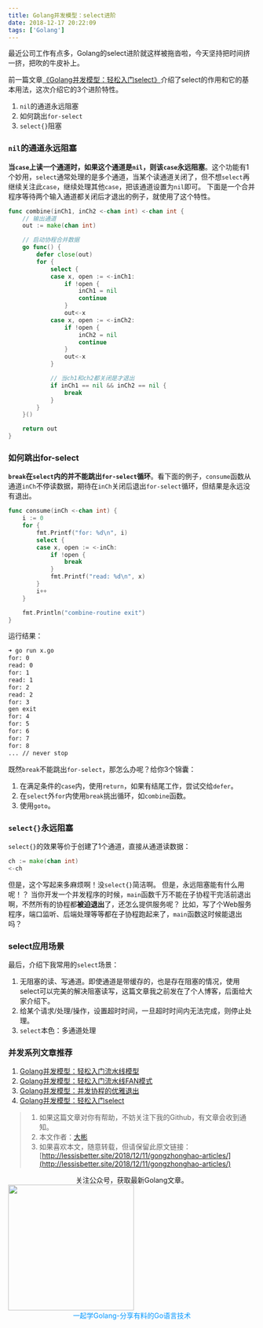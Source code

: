 ```yaml
---
title: Golang并发模型：select进阶
date: 2018-12-17 20:22:09
tags: ['Golang']
---
```


最近公司工作有点多，Golang的select进阶就这样被拖沓啦，今天坚持把时间挤一挤，把吹的牛皮补上。

前一篇文章[《Golang并发模型：轻松入门select》](https://mp.weixin.qq.com/s/ACh-TGlPo72r4e6pbh52vg)介绍了select的作用和它的基本用法，这次介绍它的3个进阶特性。
1. `nil`的通道永远阻塞
1. 如何跳出`for-select`
1. `select{}`阻塞

<!-- more -->

### `nil`的通道永远阻塞
**当`case`上读一个通道时，如果这个通道是`nil`，则该`case`永远阻塞**。这个功能有1个妙用，`select`通常处理的是多个通道，当某个读通道关闭了，但不想`select`再继续关注此`case`，继续处理其他`case`，把该通道设置为`nil`即可。
下面是一个合并程序等待两个输入通道都关闭后才退出的例子，就使用了这个特性。
```go
func combine(inCh1, inCh2 <-chan int) <-chan int {
	// 输出通道
	out := make(chan int)

	// 启动协程合并数据
	go func() {
        defer close(out)
		for {
			select {
			case x, open := <-inCh1:
				if !open {
					inCh1 = nil
					continue
				}
				out<-x
			case x, open := <-inCh2:
				if !open {
					inCh2 = nil
					continue
				}
				out<-x
			}

			// 当ch1和ch2都关闭是才退出
			if inCh1 == nil && inCh2 == nil {
				break
			}
		}
	}()

	return out
}
```
### 如何跳出for-select
**`break`在`select`内的并不能跳出`for-select`循环**。看下面的例子，`consume`函数从通道`inCh`不停读数据，期待在`inCh`关闭后退出`for-select`循环，但结果是永远没有退出。

```go
func consume(inCh <-chan int) {
	i := 0
	for {
		fmt.Printf("for: %d\n", i)
		select {
		case x, open := <-inCh:
			if !open {
				break
			}
			fmt.Printf("read: %d\n", x)
		}
		i++
	}

	fmt.Println("combine-routine exit")
}
```
运行结果：
```bash
➜ go run x.go
for: 0
read: 0
for: 1
read: 1
for: 2
read: 2
for: 3
gen exit
for: 4
for: 5
for: 6
for: 7
for: 8
... // never stop
```
既然`break`不能跳出`for-select`，那怎么办呢？给你3个锦囊：
1. 在满足条件的`case`内，使用`return`，如果有结尾工作，尝试交给`defer`。
2. 在`select`外`for`内使用`break`挑出循环，如`combine`函数。
3. 使用`goto`。


### `select{}`永远阻塞
`select{}`的效果等价于创建了1个通道，直接从通道读数据：
```go
ch := make(chan int)
<-ch
```
但是，这个写起来多麻烦啊！没`select{}`简洁啊。
但是，永远阻塞能有什么用呢！？
当你开发一个并发程序的时候，`main`函数千万不能在子协程干完活前退出啊，不然所有的协程都**被迫退出**了，还怎么提供服务呢？
比如，写了个Web服务程序，端口监听、后端处理等等都在子协程跑起来了，`main`函数这时候能退出吗？

### select应用场景
最后，介绍下我常用的`select`场景：
1. 无阻塞的读、写通道。即使通道是带缓存的，也是存在阻塞的情况，使用select可以完美的解决阻塞读写，这篇文章我之前发在了个人博客，后面给大家介绍下。
2. 给某个请求/处理/操作，设置超时时间，一旦超时时间内无法完成，则停止处理。
3. `select`本色：多通道处理



### 并发系列文章推荐
1. [Golang并发模型：轻松入门流水线模型](https://mp.weixin.qq.com/s/YB5XZ5NatniHSYBQ3AHONw)
1. [Golang并发模型：轻松入门流水线FAN模式](https://mp.weixin.qq.com/s/68FGjm7PFN5VbVF0zL-PlQ)
1. [Golang并发模型：并发协程的优雅退出](https://mp.weixin.qq.com/s/RjomKnfwCTy7tC9gbpPxCQ)
1. [Golang并发模型：轻松入门select](https://mp.weixin.qq.com/s/ACh-TGlPo72r4e6pbh52vg)


> 1. 如果这篇文章对你有帮助，不妨关注下我的Github，有文章会收到通知。
> 2. 本文作者：[大彬](http://lessisbetter.site/about/)
> 3. 如果喜欢本文，随意转载，但请保留此原文链接：[http://lessisbetter.site/2018/12/11/gongzhonghao-articles/](http://lessisbetter.site/2018/12/11/gongzhonghao-articles/)

<div style="text-align:center">关注公众号，获取最新Golang文章。</div>

<img src="http://cdn.lessisbetter.site/gzh-qrcode-with-text.png" style="border:0" width="256" hegiht="30" align=center />


<div style="color:#0096FF; text-align:center">一起学Golang-分享有料的Go语言技术</div>
